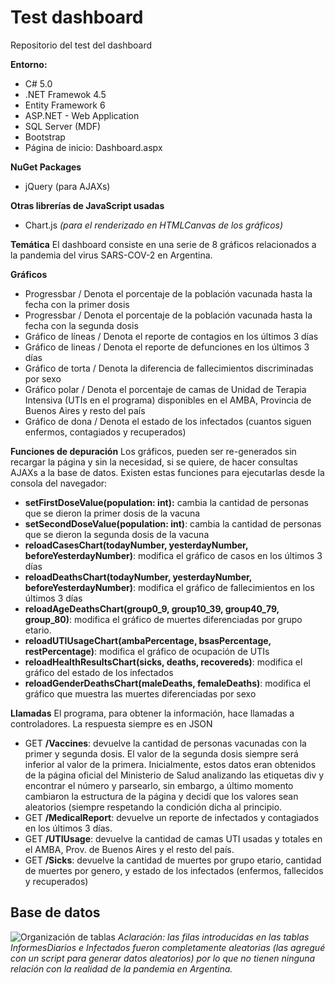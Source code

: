 # Test dashboard

Repositorio del test del dashboard

**Entorno:**

 - C# 5.0
 - .NET Framewok 4.5
 - Entity Framework 6
 - ASP.NET - Web Application
 - SQL Server (MDF)
 - Bootstrap
 - Página de inicio: Dashboard.aspx

**NuGet Packages**
 - jQuery (para AJAXs)

**Otras librerías de JavaScript usadas**

 - Chart.js *(para el renderizado en HTMLCanvas de los gráficos)*

 

**Temática**
El dashboard consiste en una serie de 8 gráficos relacionados a la pandemia del virus SARS-COV-2 en Argentina.

**Gráficos**
 - Progressbar / Denota el  porcentaje de la población vacunada hasta la fecha con la primer dosis
 - Progressbar / Denota el porcentaje de la población vacunada hasta la fecha con la segunda dosis
 - Gráfico de líneas / Denota el reporte de contagios en los últimos 3 días
 - Gráfico de lineas / Denota el reporte de defunciones en los últimos 3 días
 - Gráfico de torta / Denota la diferencia de fallecimientos discriminadas por sexo
 - Gráfico polar / Denota el porcentaje de camas de Unidad de Terapia Intensiva (UTIs en el programa) disponibles en el AMBA, Provincia de Buenos Aires y resto del país
 - Gráfico de dona / Denota el estado de los infectados (cuantos siguen enfermos, contagiados y recuperados)
 
**Funciones de depuración**
Los gráficos, pueden ser re-generados sin recargar la página y sin la necesidad, si se quiere, de hacer consultas AJAXs a la base de datos. Existen estas funciones para ejecutarlas desde la consola del navegador:
 - **setFirstDoseValue(population: int):** cambia la cantidad de personas que se dieron la primer dosis de la vacuna
 - **setSecondDoseValue(population: int)**: cambia la cantidad de personas que se dieron la segunda dosis de la vacuna
 - **reloadCasesChart(todayNumber, yesterdayNumber, beforeYesterdayNumber)**: modifica el gráfico de casos en los últimos 3 días
 - **reloadDeathsChart(todayNumber, yesterdayNumber, beforeYesterdayNumber)**: modifica el gráfico de fallecimientos en los últimos 3 días
 - **reloadAgeDeathsChart(group0_9, group10_39, group40_79, group_80)**: modifica el gráfico de muertes diferenciadas por grupo etario.
 - **reloadUTIUsageChart(ambaPercentage, bsasPercentage, restPercentage)**: modifica el gráfico de ocupación de UTIs 
 - **reloadHealthResultsChart(sicks, deaths, recovereds)**: modifica el gráfico del estado de los infectados
 - **reloadGenderDeathsChart(maleDeaths, femaleDeaths)**: modifica el gráfico que muestra las muertes diferenciadas por sexo


**Llamadas**
El programa, para obtener la información, hace llamadas a controladores. La respuesta siempre es en JSON
 - GET **/Vaccines**: devuelve la cantidad de personas vacunadas con la primer y segunda dosis. El valor de la segunda dosis siempre será inferior al valor de la primera. Inicialmente, estos datos eran obtenidos de la página oficial del Ministerio de Salud analizando las etiquetas div y encontrar el número y parsearlo, sin embargo, a último momento cambiaron la estructura de la página y decidí que los valores sean aleatorios (siempre respetando la condición dicha al principio.
 - GET **/MedicalReport**: devuelve un reporte de infectados y contagiados en los últimos 3 días.
 - GET **/UTIUsage**: devuelve la cantidad de camas UTI usadas y totales en el AMBA, Prov. de Buenos Aires y el resto del país.
 - GET **/Sicks**: devuelve la cantidad de muertes por grupo etario, cantidad de muertes por genero, y estado de los infectados (enfermos, fallecidos y recuperados)


**Base de datos**
 - 

![Organización de tablas](https://i.ibb.co/0B8jN35/Base-De-Datos-Test-Dashboard.png)
*Aclaración: las filas introducidas en las tablas InformesDiarios e Infectados fueron completamente aleatorias (las agregué con un script para generar datos aleatorios) por lo que no tienen ninguna relación con la realidad de la pandemia en Argentina.* 
 

 

 
